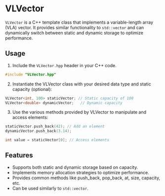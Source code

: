 # VLVector

`VLVector` is a C++ template class that implements a variable-length array (VLA) vector. It provides similar functionality to `std::vector` and can dynamically switch between static and dynamic storage to optimize performance.

## Usage

1. Include the `VLVector.hpp` header in your C++ code.

```cpp
#include "VLVector.hpp"
```

2. Instantiate the VLVector class with your desired data type and static capacity (optional):

```cpp
VLVector<int, 100> staticVector; // Static capacity of 100
VLVector<double> dynamicVector;   // Dynamic capacity
```

3. Use the various methods provided by VLVector to manipulate and access elements:
```cpp
staticVector.push_back(42); // Add an element
dynamicVector.push_back(3.14);

int value = staticVector[0]; // Access elements
```

## Features
- Supports both static and dynamic storage based on capacity.
- Implements memory allocation strategies to optimize performance.
- Provides common methods like push_back, pop_back, at, size, capacity, etc.
- Can be used similarly to ```std::vector```.
